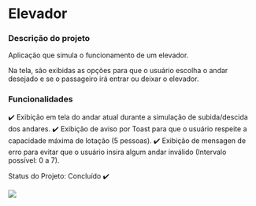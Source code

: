 
<h1>Elevador</h1>

<h3>Descrição do projeto</h3>

Aplicação que simula o funcionamento de um elevador.

Na tela, são exibidas as opções para que o usuário escolha o andar desejado e se o passageiro irá entrar ou deixar o elevador.

<h3>Funcionalidades</h3>

✔️ Exibição em tela do andar atual durante a simulação de subida/descida dos andares.
✔️ Exibição de aviso por Toast para que o usuário respeite a capacidade máxima de lotação (5 pessoas).
✔️ Exibição de mensagen de erro para evitar que o usuário insira algum andar inválido (Intervalo possível: 0 a 7).


Status do Projeto: Concluído ✔️


<img src="elevador.png"></img>
